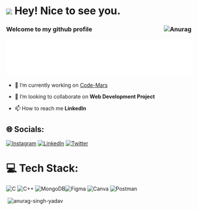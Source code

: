<h1><img src="https://emojis.slackmojis.com/emojis/images/1531849430/4246/blob-sunglasses.gif?1531849430" width="30"/> Hey! Nice to see you.</h1>

### Welcome to my github profile <img align="right" src="https://komarev.com/ghpvc/?username=Anurag&label=Profile%20views&color=0e75b6&style=plastic" alt="Anurag" /> 

<div align="center">
	<img src="anurag.svg" width="800" height="100" alt="Click to see the source">
</div>


- 🔭 I’m currently working on [Code-Mars](https://code-mars.netlify.app/)

- 👯 I’m looking to collaborate on **Web Development Project**

- 📫 How to reach me **LinkedIn**

## 🌐 Socials:
[![Instagram](https://img.shields.io/badge/Instagram-%23E4405F.svg?logo=Instagram&logoColor=white)](https://www.instagram.com/anurag_singh_yadav_0005/) [![LinkedIn](https://img.shields.io/badge/LinkedIn-%230077B5.svg?logo=linkedin&logoColor=white)](https://www.linkedin.com/in/anurag-singh-yadav-02686322b/) [![Twitter](https://img.shields.io/badge/Twitter-%231DA1F2.svg?logo=Twitter&logoColor=white)](https://twitter.com/iamAnurag0005)

# 💻 Tech Stack:

![C](https://img.shields.io/badge/c-%2300599C.svg?style=for-the-badge&logo=c&logoColor=white) ![C++](https://img.shields.io/badge/c++-%2300599C.svg?style=for-the-badge&logo=c%2B%2B&logoColor=white) ![MongoDB](https://img.shields.io/badge/MongoDB-%234ea94b.svg?style=for-the-badge&logo=mongodb&logoColor=white)![Figma](https://img.shields.io/badge/figma-%23F24E1E.svg?style=for-the-badge&logo=figma&logoColor=white) ![Canva](https://img.shields.io/badge/Canva-%2300C4CC.svg?style=for-the-badge&logo=Canva&logoColor=white) ![Postman](https://img.shields.io/badge/Postman-FF6C37?style=for-the-badge&logo=postman&logoColor=white)





<p>&nbsp;<img align="center" src="https://github-readme-stats.vercel.app/api?username=anurag-singh-yadav&show_icons=true&locale=en" alt="anurag-singh-yadav" /></p>
